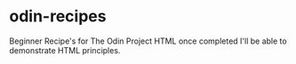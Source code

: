 # odin-recipes
Beginner Recipe's for The Odin Project HTML once completed I'll be able to demonstrate HTML principles.

